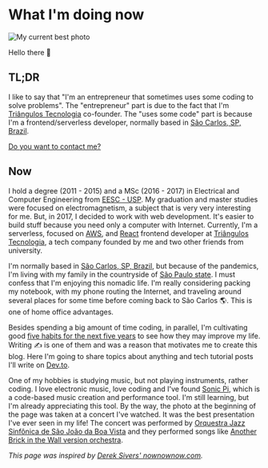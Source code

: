 # What I'm doing now

![My current best photo](/me.jpg 'My current best photo')

Hello there 👋

## TL;DR

I like to say that "I'm an entrepreneur that sometimes uses some coding to solve problems". The "entrepreneur" part is due to the fact that I'm [Triângulos Tecnologia](https://triangulostecnologia.com) co-founder. The "uses some code" part is because I'm a frontend/serverless developer, normally based in [São Carlos, SP, Brazil](https://www.google.com.br/maps/place/S%C3%A3o+Carlos,+State+of+S%C3%A3o+Paulo/@-22.0184565,-47.9311626,13z/data=!3m1!4b1!4m5!3m4!1s0x94b87726bb9dd181:0xd9d7d71505999bc!8m2!3d-22.0087082!4d-47.8909263).

[Do you want to contact me?](/contact)

## Now

I hold a degree (2011 - 2015) and a MSc (2016 - 2017) in Electrical and Computer Engineering from [EESC - USP](https://eesc.usp.br/). My graduation and master studies were focused on electromagnetism, a subject that is very very interesting for me. But, in 2017, I decided to work with web development. It's easier to build stuff because you need only a computer with Internet. Currently, I'm a serverless, focused on [AWS](https://aws.amazon.com), and [React](https://reactjs.org) frontend developer at [Triângulos Tecnologia](https://triangulostecnologia.com), a tech company founded by me and two other friends from university.

I'm normally based in [São Carlos, SP, Brazil](https://www.google.com.br/maps/place/S%C3%A3o+Carlos,+State+of+S%C3%A3o+Paulo/@-22.0184565,-47.9311626,13z/data=!3m1!4b1!4m5!3m4!1s0x94b87726bb9dd181:0xd9d7d71505999bc!8m2!3d-22.0087082!4d-47.8909263), but because of the pandemics, I'm living with my family in the countryside of [São Paulo state](https://www.google.com/maps/place/State+of+S%C3%A3o+Paulo/@-22.5254297,-50.8848527,7z/data=!3m1!4b1!4m5!3m4!1s0x94ce597d462f58ad:0x1e5241e2e17b7c17!8m2!3d-23.5431786!4d-46.6291845). I must confess that I'm enjoying this nomadic life. I'm really considering packing my notebook, with my phone routing the Internet, and traveling around several places for some time before coming back to São Carlos 🌎. This is one of home office advantages.

Besides spending a big amount of time coding, in parallel, I'm cultivating good [five habits for the next five years](/articles/five-habits-for-the-next-five-years) to see how they may improve my life. Writing ✍️ is one of them and was a reason that motivates me to create this blog. Here I'm going to share topics about anything and tech tutorial posts I'll write on [Dev.to](https://dev.to/arantespp).

One of my hobbies is studying music, but not playing instruments, rather coding. I love electronic music, love coding and I've found [Sonic Pi](https://sonic-pi.net/), which is a code-based music creation and performance tool. I'm still learning, but I'm already appreciating this tool. By the way, the photo at the beginning of the page was taken at a concert I've watched. It was the best presentation I've ever seen in my life! The concert was performed by [Orquestra Jazz Sinfônica de São João da Boa Vista](https://www.facebook.com/Orquestra-Jazz-Sinf%C3%B4nica-de-S%C3%A3o-Jo%C3%A3o-da-Boa-Vista-1414383348815275/) and they performed songs like [Another Brick in the Wall version orchestra](https://www.youtube.com/watch?v=AjFf1uNhc48).

_This page was inspired by [Derek Sivers' nownownow.com](https://nownownow.com/about)._
